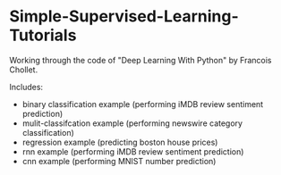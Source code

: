 # Simple-Supervised-Learning-Tutorials
Working through the code of "Deep Learning With Python" by Francois Chollet. 

Includes:
*  binary classification example (performing iMDB review sentiment prediction)
*  mulit-classifcation example (performing newswire category classification)
*  regression example (predicting boston house prices)
*  rnn example (performing iMDB review sentiment prediction)
*  cnn example (performing MNIST number prediction)
